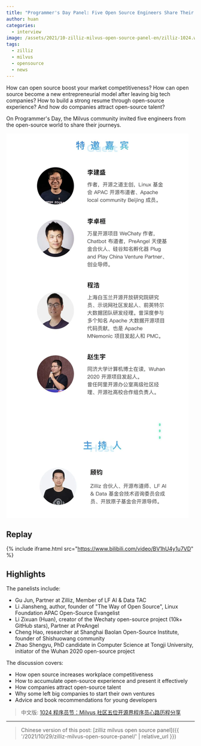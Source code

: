 ```yaml
---
title: "Programmer's Day Panel: Five Open Source Engineers Share Their Journeys (Milvus Community)"
author: huan
categories:
  - interview
image: /assets/2021/10-zilliz-milvus-open-source-panel-en/zilliz-1024.webp
tags:
  - zilliz
  - milvus
  - opensource
  - news
---
```


How can open source boost your market competitiveness? How can open source become a new entrepreneurial model after leaving big tech companies? How to build a strong resume through open-source experience? And how do companies attract open-source talent?

On Programmer's Day, the Milvus community invited five engineers from the open-source world to share their journeys.

![poster](/assets/2021/10-zilliz-milvus-open-source-panel-en/zilliz-poster.webp)

## Replay

{% include iframe.html src="https://www.bilibili.com/video/BV1hU4y1u7VD" %}

## Highlights

The panelists include:

- Gu Jun, Partner at Zilliz, Member of LF AI & Data TAC
- Li Jiansheng, author, founder of "The Way of Open Source", Linux Foundation APAC Open-Source Evangelist
- Li Zixuan (Huan), creator of the Wechaty open-source project (10k+ GitHub stars), Partner at PreAngel
- Cheng Hao, researcher at Shanghai Baolan Open-Source Institute, founder of Shishuowang community
- Zhao Shengyu, PhD candidate in Computer Science at Tongji University, initiator of the Wuhan 2020 open-source project

The discussion covers:

- How open source increases workplace competitiveness
- How to accumulate open-source experience and present it effectively
- How companies attract open-source talent
- Why some left big companies to start their own ventures
- Advice and book recommendations for young developers

> 中文版: [1024 程序员节：Milvus 社区五位开源界程序员心路历程分享](/2021/10/29/zilliz-milvus-open-source-panel/)

---

> Chinese version of this post: [zilliz milvus open source panel]({{ '/2021/10/29/zilliz-milvus-open-source-panel/' | relative_url }})
